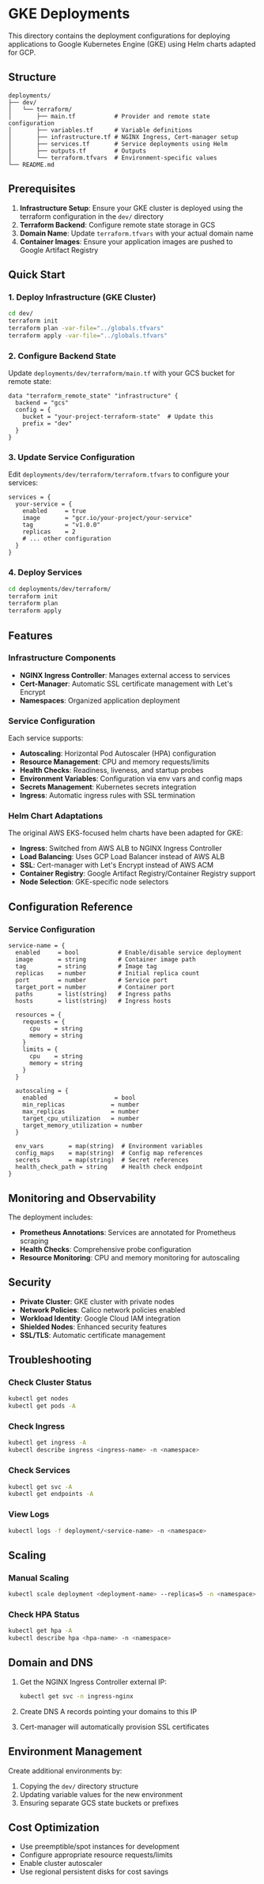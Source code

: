 # GKE Deployments

This directory contains the deployment configurations for deploying applications to Google Kubernetes Engine (GKE) using Helm charts adapted for GCP.

## Structure

```
deployments/
├── dev/
│   └── terraform/
│       ├── main.tf           # Provider and remote state configuration
│       ├── variables.tf      # Variable definitions
│       ├── infrastructure.tf # NGINX Ingress, Cert-manager setup
│       ├── services.tf       # Service deployments using Helm
│       ├── outputs.tf        # Outputs
│       └── terraform.tfvars  # Environment-specific values
└── README.md
```

## Prerequisites

1. **Infrastructure Setup**: Ensure your GKE cluster is deployed using the terraform configuration in the `dev/` directory
2. **Terraform Backend**: Configure remote state storage in GCS
3. **Domain Name**: Update `terraform.tfvars` with your actual domain name
4. **Container Images**: Ensure your application images are pushed to Google Artifact Registry

## Quick Start

### 1. Deploy Infrastructure (GKE Cluster)

```bash
cd dev/
terraform init
terraform plan -var-file="../globals.tfvars"
terraform apply -var-file="../globals.tfvars"
```

### 2. Configure Backend State

Update `deployments/dev/terraform/main.tf` with your GCS bucket for remote state:

```hcl
data "terraform_remote_state" "infrastructure" {
  backend = "gcs"
  config = {
    bucket = "your-project-terraform-state"  # Update this
    prefix = "dev"
  }
}
```

### 3. Update Service Configuration

Edit `deployments/dev/terraform/terraform.tfvars` to configure your services:

```hcl
services = {
  your-service = {
    enabled     = true
    image       = "gcr.io/your-project/your-service"
    tag         = "v1.0.0"
    replicas    = 2
    # ... other configuration
  }
}
```

### 4. Deploy Services

```bash
cd deployments/dev/terraform/
terraform init
terraform plan
terraform apply
```

## Features

### Infrastructure Components

- **NGINX Ingress Controller**: Manages external access to services
- **Cert-Manager**: Automatic SSL certificate management with Let's Encrypt
- **Namespaces**: Organized application deployment

### Service Configuration

Each service supports:

- **Autoscaling**: Horizontal Pod Autoscaler (HPA) configuration
- **Resource Management**: CPU and memory requests/limits
- **Health Checks**: Readiness, liveness, and startup probes
- **Environment Variables**: Configuration via env vars and config maps
- **Secrets Management**: Kubernetes secrets integration
- **Ingress**: Automatic ingress rules with SSL termination

### Helm Chart Adaptations

The original AWS EKS-focused helm charts have been adapted for GKE:

- **Ingress**: Switched from AWS ALB to NGINX Ingress Controller
- **Load Balancing**: Uses GCP Load Balancer instead of AWS ALB
- **SSL**: Cert-manager with Let's Encrypt instead of AWS ACM
- **Container Registry**: Google Artifact Registry/Container Registry support
- **Node Selection**: GKE-specific node selectors

## Configuration Reference

### Service Configuration

```hcl
service-name = {
  enabled     = bool           # Enable/disable service deployment
  image       = string         # Container image path
  tag         = string         # Image tag
  replicas    = number         # Initial replica count
  port        = number         # Service port
  target_port = number         # Container port
  paths       = list(string)   # Ingress paths
  hosts       = list(string)   # Ingress hosts
  
  resources = {
    requests = {
      cpu    = string
      memory = string
    }
    limits = {
      cpu    = string
      memory = string
    }
  }
  
  autoscaling = {
    enabled                   = bool
    min_replicas             = number
    max_replicas             = number
    target_cpu_utilization   = number
    target_memory_utilization = number
  }
  
  env_vars       = map(string)  # Environment variables
  config_maps    = map(string)  # Config map references
  secrets        = map(string)  # Secret references
  health_check_path = string    # Health check endpoint
}
```

## Monitoring and Observability

The deployment includes:

- **Prometheus Annotations**: Services are annotated for Prometheus scraping
- **Health Checks**: Comprehensive probe configuration
- **Resource Monitoring**: CPU and memory monitoring for autoscaling

## Security

- **Private Cluster**: GKE cluster with private nodes
- **Network Policies**: Calico network policies enabled
- **Workload Identity**: Google Cloud IAM integration
- **Shielded Nodes**: Enhanced security features
- **SSL/TLS**: Automatic certificate management

## Troubleshooting

### Check Cluster Status
```bash
kubectl get nodes
kubectl get pods -A
```

### Check Ingress
```bash
kubectl get ingress -A
kubectl describe ingress <ingress-name> -n <namespace>
```

### Check Services
```bash
kubectl get svc -A
kubectl get endpoints -A
```

### View Logs
```bash
kubectl logs -f deployment/<service-name> -n <namespace>
```

## Scaling

### Manual Scaling
```bash
kubectl scale deployment <deployment-name> --replicas=5 -n <namespace>
```

### Check HPA Status
```bash
kubectl get hpa -A
kubectl describe hpa <hpa-name> -n <namespace>
```

## Domain and DNS

1. Get the NGINX Ingress Controller external IP:
   ```bash
   kubectl get svc -n ingress-nginx
   ```

2. Create DNS A records pointing your domains to this IP

3. Cert-manager will automatically provision SSL certificates

## Environment Management

Create additional environments by:

1. Copying the `dev/` directory structure
2. Updating variable values for the new environment
3. Ensuring separate GCS state buckets or prefixes

## Cost Optimization

- Use preemptible/spot instances for development
- Configure appropriate resource requests/limits
- Enable cluster autoscaler
- Use regional persistent disks for cost savings
